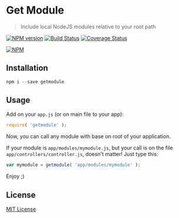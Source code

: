 # Get Module

> Include local NodeJS modules relative to your root path

[![NPM version][npm-version-image]][npm-version-url]
[![Build Status][travis-image]][travis-url]
[![Coverage Status][coveralls-image]][coveralls-url]

[![NPM][npm-image]][npm-url]

## Installation

```js
npm i --save getmodule
```

## Usage

Add on your `app.js` (or on main file to your app):

```js
require( 'getmodule' );
```

Now, you can call any module with base on root of your application.

If your module is `app/modules/mymodule.js`, but your call is on the file `app/controllers/controller.js`, doesn't matter! Just type this:

```js
var mymodule = getmodule( 'app/modules/mymodule' );
```

Enjoy ;)

## License

[MIT License](https://github.com/fdaciuk/getmodule/blob/master/LICENSE)

[npm-version-image]: https://badge.fury.io/js/getmodule.svg
[npm-version-url]: https://npmjs.org/package/getmodule
[travis-image]: https://travis-ci.org/fdaciuk/getmodule.svg
[travis-url]: https://travis-ci.org/fdaciuk/getmodule
[coveralls-image]: https://img.shields.io/coveralls/fdaciuk/getmodule.svg
[coveralls-url]: https://coveralls.io/r/fdaciuk/getmodule?branch=master
[npm-image]: https://nodei.co/npm/getmodule.png?downloads=true&downloadRank=true&stars=true
[npm-url]: https://nodei.co/npm/getmodule/